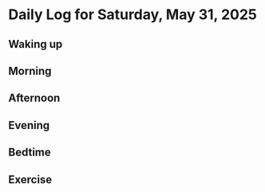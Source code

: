 # Daily Log for Saturday, May 31, 2025

## Waking up

## Morning

## Afternoon

## Evening

## Bedtime

## Exercise
